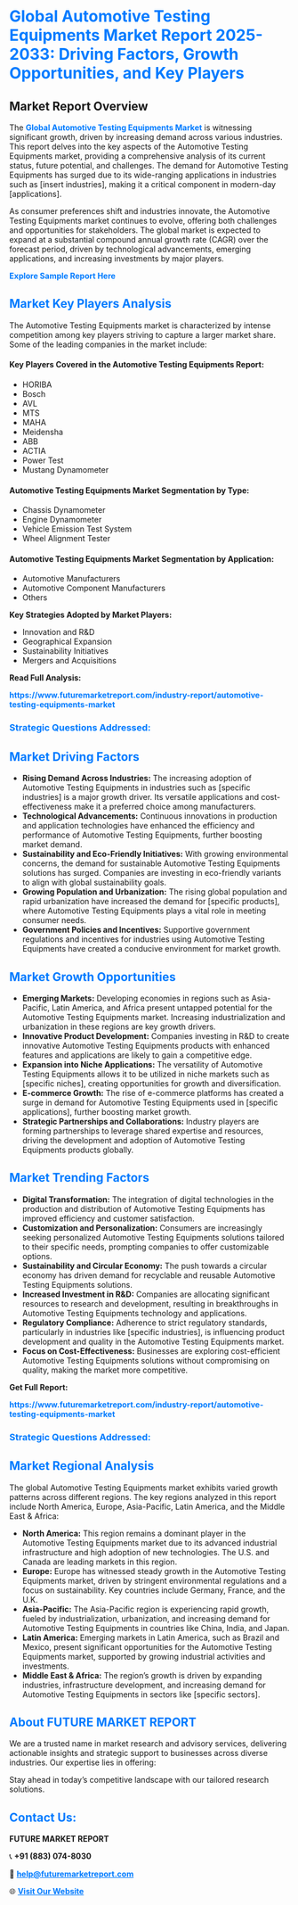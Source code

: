 <h1 style="color: #007BFF;">Global Automotive Testing Equipments Market Report 2025-2033: Driving Factors, Growth Opportunities, and Key Players</h1>

<section id="overview">
<h2>Market Report Overview</h2>
<p>The <a href="https://www.futuremarketreport.com/industry-report/automotive-testing-equipments-market" style="color: #007BFF; text-decoration: none;"><strong>Global Automotive Testing Equipments Market</strong></a> is witnessing significant growth, driven by increasing demand across various industries. This report delves into the key aspects of the Automotive Testing Equipments market, providing a comprehensive analysis of its current status, future potential, and challenges. The demand for Automotive Testing Equipments has surged due to its wide-ranging applications in industries such as [insert industries], making it a critical component in modern-day [applications].</p>
<p>As consumer preferences shift and industries innovate, the Automotive Testing Equipments market continues to evolve, offering both challenges and opportunities for stakeholders. The global market is expected to expand at a substantial compound annual growth rate (CAGR) over the forecast period, driven by technological advancements, emerging applications, and increasing investments by major players.</p>
</section>

<section id="overview">
<p><a href="https://www.futuremarketreport.com/request-sample/reportId=28223" style="color: #007BFF; text-decoration: none;"><strong>Explore Sample Report Here</strong></a></p>
</section>

<section id="key-players">
<h2 style="color: #007BFF;">Market Key Players Analysis</h2>
<p>The Automotive Testing Equipments market is characterized by intense competition among key players striving to capture a larger market share. Some of the leading companies in the market include:</p>
<h4>Key Players Covered in the Automotive Testing Equipments Report:</h4>
<ul><li>HORIBA</li><li>Bosch</li><li>AVL</li><li>MTS</li><li>MAHA</li><li>Meidensha</li><li>ABB</li><li>ACTIA</li><li>Power Test</li><li>Mustang Dynamometer</li></ul>
<h4>Automotive Testing Equipments Market Segmentation by Type:</h4>
<ul><li>Chassis Dynamometer</li><li>Engine Dynamometer</li><li>Vehicle Emission Test System</li><li>Wheel Alignment Tester</li></ul>

<h4>Automotive Testing Equipments Market Segmentation by Application:</h4>
<ul><li>Automotive Manufacturers</li><li>Automotive Component Manufacturers</li><li>Others</li></ul>
<p><strong>Key Strategies Adopted by Market Players:</strong></p>
<ul>
<li>Innovation and R&D</li>
<li>Geographical Expansion</li>
<li>Sustainability Initiatives</li>
<li>Mergers and Acquisitions</li>
</ul>
</section>

<section>
<p><strong>Read Full Analysis: </strong></p><a href="https://www.futuremarketreport.com/industry-report/automotive-testing-equipments-market" style="color: #007BFF; text-decoration: none;"><strong>https://www.futuremarketreport.com/industry-report/automotive-testing-equipments-market</strong></a>
<h3 style="color: #007BFF;">Strategic Questions Addressed:</h3>
</section>

<section id="driving-factors">
<h2 style="color: #007BFF;">Market Driving Factors</h2>
<ul>
<li><strong>Rising Demand Across Industries:</strong> The increasing adoption of Automotive Testing Equipments in industries such as [specific industries] is a major growth driver. Its versatile applications and cost-effectiveness make it a preferred choice among manufacturers.</li>
<li><strong>Technological Advancements:</strong> Continuous innovations in production and application technologies have enhanced the efficiency and performance of Automotive Testing Equipments, further boosting market demand.</li>
<li><strong>Sustainability and Eco-Friendly Initiatives:</strong> With growing environmental concerns, the demand for sustainable Automotive Testing Equipments solutions has surged. Companies are investing in eco-friendly variants to align with global sustainability goals.</li>
<li><strong>Growing Population and Urbanization:</strong> The rising global population and rapid urbanization have increased the demand for [specific products], where Automotive Testing Equipments plays a vital role in meeting consumer needs.</li>
<li><strong>Government Policies and Incentives:</strong> Supportive government regulations and incentives for industries using Automotive Testing Equipments have created a conducive environment for market growth.</li>
</ul>
</section>

<section id="growth-opportunities">
<h2 style="color: #007BFF;">Market Growth Opportunities</h2>
<ul>
<li><strong>Emerging Markets:</strong> Developing economies in regions such as Asia-Pacific, Latin America, and Africa present untapped potential for the Automotive Testing Equipments market. Increasing industrialization and urbanization in these regions are key growth drivers.</li>
<li><strong>Innovative Product Development:</strong> Companies investing in R&D to create innovative Automotive Testing Equipments products with enhanced features and applications are likely to gain a competitive edge.</li>
<li><strong>Expansion into Niche Applications:</strong> The versatility of Automotive Testing Equipments allows it to be utilized in niche markets such as [specific niches], creating opportunities for growth and diversification.</li>
<li><strong>E-commerce Growth:</strong> The rise of e-commerce platforms has created a surge in demand for Automotive Testing Equipments used in [specific applications], further boosting market growth.</li>
<li><strong>Strategic Partnerships and Collaborations:</strong> Industry players are forming partnerships to leverage shared expertise and resources, driving the development and adoption of Automotive Testing Equipments products globally.</li>
</ul>
</section>

<section id="trending-factors">
<h2 style="color: #007BFF;">Market Trending Factors</h2>
<ul>
<li><strong>Digital Transformation:</strong> The integration of digital technologies in the production and distribution of Automotive Testing Equipments has improved efficiency and customer satisfaction.</li>
<li><strong>Customization and Personalization:</strong> Consumers are increasingly seeking personalized Automotive Testing Equipments solutions tailored to their specific needs, prompting companies to offer customizable options.</li>
<li><strong>Sustainability and Circular Economy:</strong> The push towards a circular economy has driven demand for recyclable and reusable Automotive Testing Equipments solutions.</li>
<li><strong>Increased Investment in R&D:</strong> Companies are allocating significant resources to research and development, resulting in breakthroughs in Automotive Testing Equipments technology and applications.</li>
<li><strong>Regulatory Compliance:</strong> Adherence to strict regulatory standards, particularly in industries like [specific industries], is influencing product development and quality in the Automotive Testing Equipments market.</li>
<li><strong>Focus on Cost-Effectiveness:</strong> Businesses are exploring cost-efficient Automotive Testing Equipments solutions without compromising on quality, making the market more competitive.</li>
</ul>
</section>

<section>
<p><strong>Get Full Report: </strong></p><a href="https://www.futuremarketreport.com/industry-report/automotive-testing-equipments-market" style="color: #007BFF; text-decoration: none;"><strong>https://www.futuremarketreport.com/industry-report/automotive-testing-equipments-market</strong></a>
<h3 style="color: #007BFF;">Strategic Questions Addressed:</h3>
</section>


<section id="regional-analysis">
<h2 style="color: #007BFF;">Market Regional Analysis</h2>
<p>The global Automotive Testing Equipments market exhibits varied growth patterns across different regions. The key regions analyzed in this report include North America, Europe, Asia-Pacific, Latin America, and the Middle East & Africa:</p>
<ul>
<li><strong>North America:</strong> This region remains a dominant player in the Automotive Testing Equipments market due to its advanced industrial infrastructure and high adoption of new technologies. The U.S. and Canada are leading markets in this region.</li>
<li><strong>Europe:</strong> Europe has witnessed steady growth in the Automotive Testing Equipments market, driven by stringent environmental regulations and a focus on sustainability. Key countries include Germany, France, and the U.K.</li>
<li><strong>Asia-Pacific:</strong> The Asia-Pacific region is experiencing rapid growth, fueled by industrialization, urbanization, and increasing demand for Automotive Testing Equipments in countries like China, India, and Japan.</li>
<li><strong>Latin America:</strong> Emerging markets in Latin America, such as Brazil and Mexico, present significant opportunities for the Automotive Testing Equipments market, supported by growing industrial activities and investments.</li>
<li><strong>Middle East & Africa:</strong> The region’s growth is driven by expanding industries, infrastructure development, and increasing demand for Automotive Testing Equipments in sectors like [specific sectors].</li>
</ul>
</section>

<footer>
<h2 style="color: #007BFF;">About FUTURE MARKET REPORT</h2>
<p>We are a trusted name in market research and advisory services, delivering actionable insights and strategic support to businesses across diverse industries. Our expertise lies in offering:</p>

<p>Stay ahead in today’s competitive landscape with our tailored research solutions.</p>

<h2 style="color: #007BFF;">Contact Us:</h2>
<p><strong>FUTURE MARKET REPORT</strong></p>
<p>📞 <strong>+91 (883) 074-8030</strong></p>
<p>📧 <strong><a href="mailto:help@futuremarketreport.com" style="color: #007BFF;">help@futuremarketreport.com</a></strong></p>
<p>🌐 <strong><a href="https://www.futuremarketreport.com/" style="color: #007BFF;">Visit Our Website</a></strong></p>
</footer>